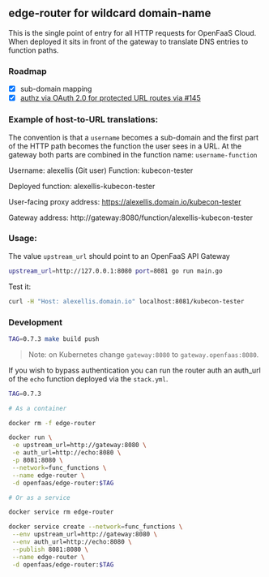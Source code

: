 ## edge-router for wildcard domain-name

This is the single point of entry for all HTTP requests for OpenFaaS Cloud. When deployed it sits in front of the gateway to translate DNS entries to function paths.

### Roadmap

- [x] sub-domain mapping
- [x] [authz via OAuth 2.0 for protected URL routes via #145](https://github.com/openfaas/openfaas-cloud/issues/145)

### Example of host-to-URL translations:

The convention is that a `username` becomes a sub-domain and the first part of the HTTP path becomes the function the user sees in a URL. At the gateway both parts are combined in the function name: `username-function`

Username: alexellis (Git user)
Function: kubecon-tester

Deployed function: alexellis-kubecon-tester

User-facing proxy address: https://alexellis.domain.io/kubecon-tester

Gateway address: http://gateway:8080/function/alexellis-kubecon-tester

### Usage:

The value `upstream_url` should point to an OpenFaaS API Gateway

```sh
upstream_url=http://127.0.0.1:8080 port=8081 go run main.go
```

Test it:

```sh
curl -H "Host: alexellis.domain.io" localhost:8081/kubecon-tester
```

### Development

```sh
TAG=0.7.3 make build push
```

> Note: on Kubernetes change `gateway:8080` to `gateway.openfaas:8080`.

If you wish to bypass authentication you can run the router auth an auth_url of the `echo` function deployed via the `stack.yml`.

```sh
TAG=0.7.3

# As a container

docker rm -f edge-router

docker run \
 -e upstream_url=http://gateway:8080 \
 -e auth_url=http://echo:8080 \
 -p 8081:8080 \
 --network=func_functions \
 --name edge-router \
 -d openfaas/edge-router:$TAG

# Or as a service

docker service rm edge-router

docker service create --network=func_functions \
 --env upstream_url=http://gateway:8080 \
 --env auth_url=http://echo:8080 \
 --publish 8081:8080 \
 --name edge-router \
 -d openfaas/edge-router:$TAG
```
